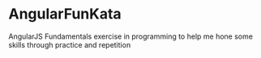 # AngularFunKata
AngularJS Fundamentals exercise in programming to help me hone some skills through practice and repetition
